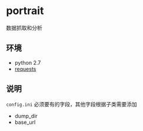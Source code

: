 # portrait

数据抓取和分析

## 环境

- python 2.7
- [requests](http://cn.python-requests.org/zh_CN/latest/)


## 说明

`config.ini` 必须要有的字段，其他字段根据子类需要添加

- dump_dir
- base_url